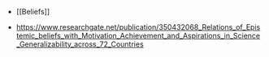   - [[Beliefs]]

  - https://www.researchgate.net/publication/350432068_Relations_of_Epistemic_beliefs_with_Motivation_Achievement_and_Aspirations_in_Science_Generalizability_across_72_Countries